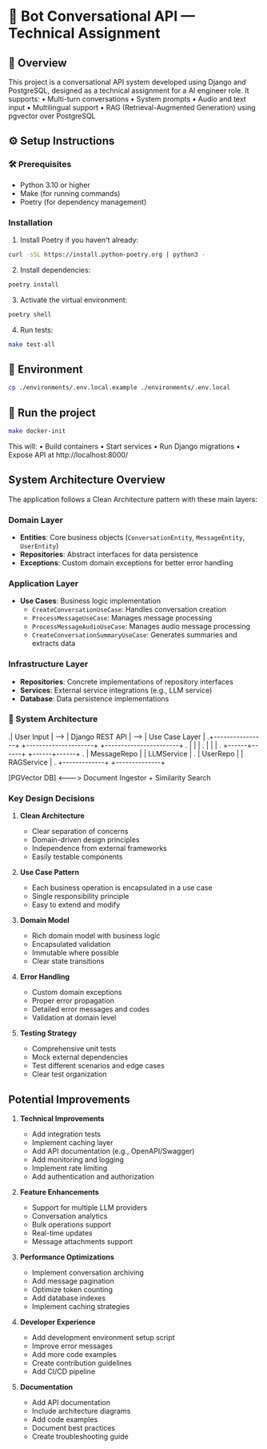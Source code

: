 # 🤖 Bot Conversational API — Technical Assignment

## 📌 Overview

This project is a conversational API system developed using Django and PostgreSQL, designed as a technical assignment for a AI engineer role. It supports:
• Multi-turn conversations
• System prompts
• Audio and text input
• Multilingual support
• RAG (Retrieval-Augmented Generation) using pgvector over PostgreSQL

## ⚙️ Setup Instructions

### 🛠 Prerequisites

- Python 3.10 or higher
- Make (for running commands)
- Poetry (for dependency management)

### Installation

1. Install Poetry if you haven't already:

```bash
curl -sSL https://install.python-poetry.org | python3 -
```

2. Install dependencies:

```bash
poetry install
```

3. Activate the virtual environment:

```bash
poetry shell
```

4. Run tests:

```bash
make test-all
```

## 🧪 Environment

```bash
cp ./environments/.env.local.example ./environments/.env.local
```

## 🚀 Run the project

```bash
make docker-init
```

This will:
• Build containers
• Start services
• Run Django migrations
• Expose API at http://localhost:8000/

## System Architecture Overview

The application follows a Clean Architecture pattern with these main layers:

### Domain Layer

- **Entities**: Core business objects (`ConversationEntity`, `MessageEntity`, `UserEntity`)
- **Repositories**: Abstract interfaces for data persistence
- **Exceptions**: Custom domain exceptions for better error handling

### Application Layer

- **Use Cases**: Business logic implementation
  - `CreateConversationUseCase`: Handles conversation creation
  - `ProcessMessageUseCase`: Manages message processing
  - `ProcessMessageAudioUseCase`: Manages audio message processing
  - `CreateConversationSummaryUseCase`: Generates summaries and extracts data

### Infrastructure Layer

- **Repositories**: Concrete implementations of repository interfaces
- **Services**: External service integrations (e.g., LLM service)
- **Database**: Data persistence implementations

### 🧱 System Architecture

.| User Input | --> | Django REST API | --> | Use Case Layer |
.+----------------+ +---------------------+ +-----------------------+
.                                                 | | |
.                                                 | | |
.                                    +------+------+ +------+------+
.                                    | MessageRepo | | LLMService |
.                                    | UserRepo | | RAGService |
.                                    +-------------+ +--------------+

[PGVector DB] <---> Document Ingestor + Similarity Search

### Key Design Decisions

1. **Clean Architecture**

   - Clear separation of concerns
   - Domain-driven design principles
   - Independence from external frameworks
   - Easily testable components

2. **Use Case Pattern**

   - Each business operation is encapsulated in a use case
   - Single responsibility principle
   - Easy to extend and modify

3. **Domain Model**

   - Rich domain model with business logic
   - Encapsulated validation
   - Immutable where possible
   - Clear state transitions

4. **Error Handling**

   - Custom domain exceptions
   - Proper error propagation
   - Detailed error messages and codes
   - Validation at domain level

5. **Testing Strategy**
   - Comprehensive unit tests
   - Mock external dependencies
   - Test different scenarios and edge cases
   - Clear test organization

## Potential Improvements

1. **Technical Improvements**

   - Add integration tests
   - Implement caching layer
   - Add API documentation (e.g., OpenAPI/Swagger)
   - Add monitoring and logging
   - Implement rate limiting
   - Add authentication and authorization

2. **Feature Enhancements**

   - Support for multiple LLM providers
   - Conversation analytics
   - Bulk operations support
   - Real-time updates
   - Message attachments support

3. **Performance Optimizations**

   - Implement conversation archiving
   - Add message pagination
   - Optimize token counting
   - Add database indexes
   - Implement caching strategies

4. **Developer Experience**

   - Add development environment setup script
   - Improve error messages
   - Add more code examples
   - Create contribution guidelines
   - Add CI/CD pipeline

5. **Documentation**
   - Add API documentation
   - Include architecture diagrams
   - Add code examples
   - Document best practices
   - Create troubleshooting guide
